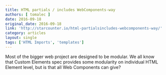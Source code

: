 ```yaml
---
title: HTML partials / includes WebComponents-way
authors: [ tomalec ]
date: 2016-09-18
original_date: 2016-09-18
link: 'http://starcounter.io/html-partialsincludes-webcomponents-way/'
category: articles
layout: single
tags: ['HTML Imports', 'templates']
---
```


<p>Most of the bigger web project are designed to be modular. We all know that Custom Elements spec provides some modularity on individual HTML Element level, but is that all Web Components can give?</p>
